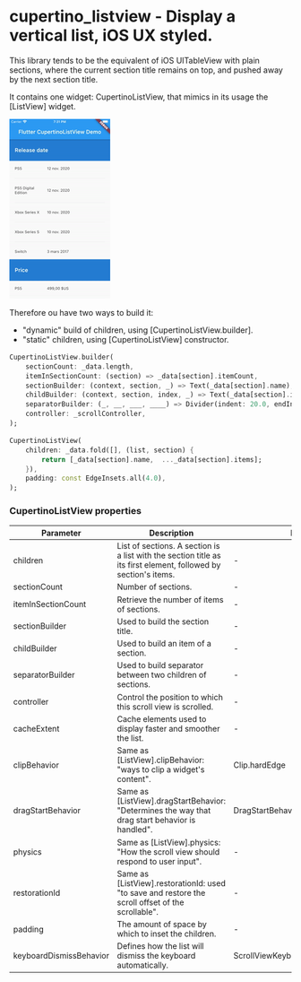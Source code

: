 # cupertino_listview - Display a vertical list, iOS UX styled.
This library tends to be the equivalent of iOS UITableView with plain sections, where the current section title remains on top, and pushed away by the next section title.

It contains one widget: CupertinoListView, that mimics in its usage the [ListView] widget.

![](doc/cupertino_listview.gif)

Therefore ou have two ways to build it:
- "dynamic" build of children, using [CupertinoListView.builder].
- "static" children, using [CupertinoListView] constructor.

```dart
CupertinoListView.builder(
    sectionCount: _data.length,
    itemInSectionCount: (section) => _data[section].itemCount,
    sectionBuilder: (context, section, _) => Text(_data[section].name),
    childBuilder: (context, section, index, _) => Text(_data[section].items[index]),
    separatorBuilder: (_, __, ___, ____) => Divider(indent: 20.0, endIndent: 20.0),
    controller: _scrollController,
);
```

```dart
CupertinoListView(
    children: _data.fold([], (list, section) {
        return [_data[section].name,  ..._data[section].items];
    }),
    padding: const EdgeInsets.all(4.0),
);
```

### CupertinoListView properties

| Parameter                | Description                                       | Default value  |
| ------------------------ | ------------------------------------------------- | -------------- |
| children                 | List of sections. A section is a list with the section title as its first element, followed by section's items. | -                       |
| sectionCount             | Number of sections. | -                       |
| itemInSectionCount       | Retrieve the number of items of sections. | -                       |
| sectionBuilder           | Used to build the section title. | -                       |
| childBuilder             | Used to build an item of a section. | -                       |
| separatorBuilder         | Used to build separator between two children of sections. | -                       |
| controller               | Control the position to which this scroll view is scrolled. | -                       |
| cacheExtent              | Cache elements used to display faster and smoother the list. | -                       |
| clipBehavior             | Same as [ListView].clipBehavior: "ways to clip a widget's content". | Clip.hardEdge |
| dragStartBehavior        | Same as [ListView].dragStartBehavior: "Determines the way that drag start behavior is handled". | DragStartBehavior.start |
| physics                  | Same as [ListView].physics: "How the scroll view should respond to user input". | -                       |
| restorationId            | Same as [ListView].restorationId: used "to save and restore the scroll offset of the scrollable". | -                       |
| padding                  | The amount of space by which to inset the children. | -                       |
| keyboardDismissBehavior  | Defines how the list will dismiss the keyboard automatically. | ScrollViewKeyboardDismissBehavior.manual |
